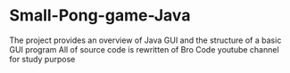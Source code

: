 # Small-Pong-game-Java
The project provides an overview of Java GUI and the structure of a basic GUI program
All of source code is rewritten of Bro Code youtube channel for study purpose
